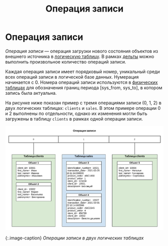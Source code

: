 ﻿---
layout: default
title: Операция записи
nav_order: 11
parent: Основные понятия
grand_parent: Обзор понятий, компонентов и связей
has_children: false
has_toc: false
---

Операция записи
===============

_Операция записи_ — операция загрузки нового состояния объектов из внешнего источника в 
[логическую таблицу](../Логическая_таблица/Логическая_таблица.md). В рамках [дельты](../Дельта/Дельта.md) 
можно выполнить произвольное количество операций записи.

Каждая операция записи имеет порядковый номер, уникальный среди всех операций записи в логической базе 
данных. Нумерация начинается с 0. Номера операций записи используются в [физических таблицах](../Физическая_таблица/Физическая_таблица.md) 
для обозначения границ периода \[sys\_from, sys\_to\], в котором запись была актуальна.

На рисунке ниже показан пример с тремя операциями записи (0, 1, 2) в двух логических таблицах: 
`clients` и `sales`. В этом примере операции 0 и 2 выполнены по отдельности, однако их изменения могли 
быть загружены в таблицу `clients` в рамках одной операции записи.

![](Операция_записи.svg)

{:.image-caption}
*Операции записи в двух логических таблицах*

